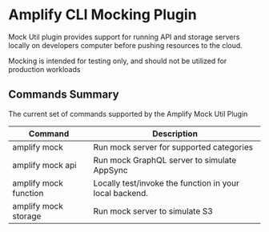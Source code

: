 # Amplify CLI Mocking Plugin

Mock Util plugin provides support for running API and storage servers locally on developers computer before pushing resources to the cloud.

Mocking is intended for testing only, and should not be utilized for production workloads

## Commands Summary

The current set of commands supported by the Amplify Mock Util Plugin

| Command               | Description                                             |
| --------------------- | ------------------------------------------------------- |
| amplify mock          | Run mock server for supported categories                |
| amplify mock api      | Run mock GraphQL server to simulate AppSync             |
| amplify mock function | Locally test/invoke the function in your local backend. |
| amplify mock storage  | Run mock server to simulate S3                          |
